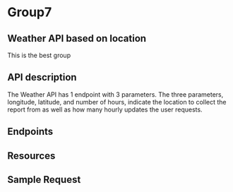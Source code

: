 # Group7
## Weather API based on location
This is the best group

## API description
The Weather API has 1 endpoint with 3 parameters. The three parameters, longitude, latitude, and number of hours, indicate the location to collect the report from as well as how many hourly updates the user requests.

## Endpoints

## Resources

## Sample Request
